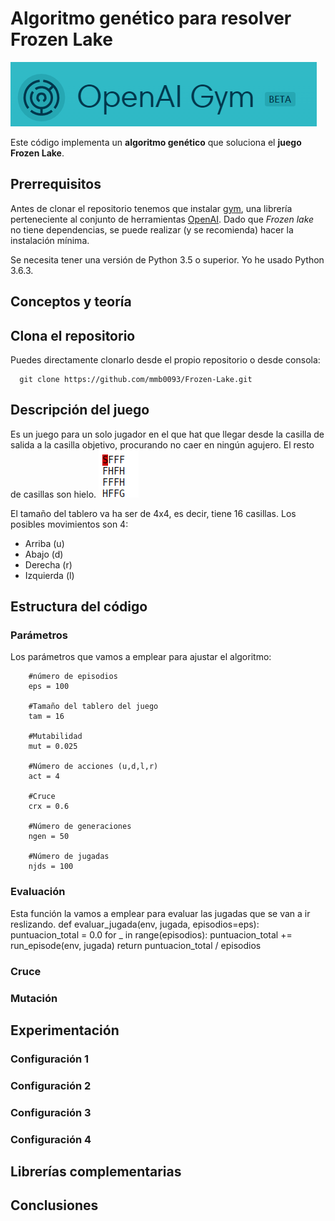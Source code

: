 # Algoritmo genético para resolver Frozen Lake

![N](https://github.com/mmb0093/Frozen-Lake/blob/master/img/openai.png)

Este código implementa un **algoritmo genético** que soluciona el **juego Frozen Lake**.

## Prerrequisitos
Antes de clonar el repositorio tenemos que instalar [gym](https://github.com/openai/gym), una librería perteneciente al conjunto de herramientas [OpenAI](https://github.com/openai).
Dado que *Frozen lake* no tiene dependencias, se puede realizar (y se recomienda) hacer la instalación mínima.

Se necesita tener una versión de Python 3.5 o superior. Yo he usado Python 3.6.3.
## Conceptos y teoría
## Clona el repositorio
Puedes directamente clonarlo desde el propio repositorio o desde consola:

	  git clone https://github.com/mmb0093/Frozen-Lake.git
	
## Descripción del juego
Es un juego para un solo jugador en el que hat que llegar desde la casilla de salida a la casilla objetivo, procurando no caer en ningún agujero. El resto de casillas son hielo.
![img](https://github.com/mmb0093/Frozen-Lake/blob/master/img/tablero.png)

El tamaño del tablero va ha ser de 4x4, es decir, tiene 16 casillas.
Los posibles movimientos son 4:
  - Arriba (u)
  - Abajo (d)
  - Derecha (r)
  - Izquierda (l)
## Estructura del código
### Parámetros

Los parámetros que vamos a emplear para ajustar el algoritmo:

        #número de episodios
        eps = 100

        #Tamaño del tablero del juego
        tam = 16

        #Mutabilidad
        mut = 0.025

        #Número de acciones (u,d,l,r)
        act = 4

        #Cruce
        crx = 0.6

        #Número de generaciones
        ngen = 50

        #Número de jugadas
        njds = 100

### Evaluación

Esta función la vamos a emplear para evaluar las jugadas que se van a ir reslizando.
    def evaluar_jugada(env, jugada, episodios=eps):
        puntuacion_total = 0.0
        for _ in range(episodios):
           puntuacion_total += run_episode(env, jugada)
    return puntuacion_total / episodios

### Cruce

### Mutación
## Experimentación
### Configuración 1
### Configuración 2
### Configuración 3
### Configuración 4
## Librerías complementarias
## Conclusiones
